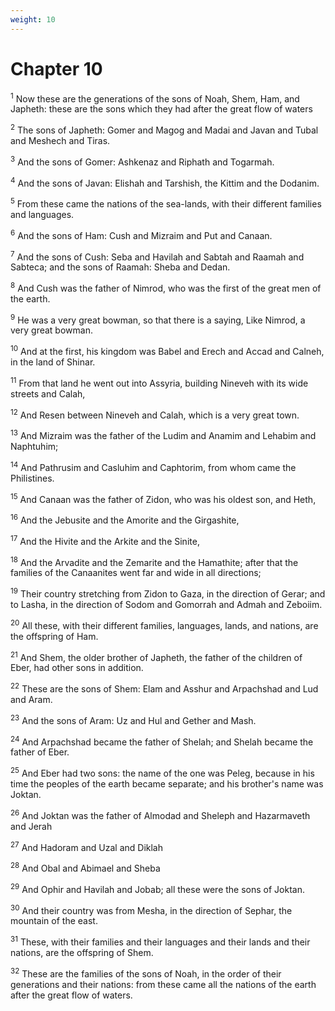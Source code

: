 ```yaml
---
weight: 10
---
```


# Chapter 10

<sup>1</sup> Now these are the generations of the sons of Noah, Shem, Ham, and Japheth: these are the sons which they had after the great flow of waters 

<sup>2</sup> The sons of Japheth: Gomer and Magog and Madai and Javan and Tubal and Meshech and Tiras. 

<sup>3</sup> And the sons of Gomer: Ashkenaz and Riphath and Togarmah. 

<sup>4</sup> And the sons of Javan: Elishah and Tarshish, the Kittim and the Dodanim. 

<sup>5</sup> From these came the nations of the sea-lands, with their different families and languages. 

<sup>6</sup> And the sons of Ham: Cush and Mizraim and Put and Canaan. 

<sup>7</sup> And the sons of Cush: Seba and Havilah and Sabtah and Raamah and Sabteca; and the sons of Raamah: Sheba and Dedan. 

<sup>8</sup> And Cush was the father of Nimrod, who was the first of the great men of the earth. 

<sup>9</sup> He was a very great bowman, so that there is a saying, Like Nimrod, a very great bowman. 

<sup>10</sup> And at the first, his kingdom was Babel and Erech and Accad and Calneh, in the land of Shinar. 

<sup>11</sup> From that land he went out into Assyria, building Nineveh with its wide streets and Calah, 

<sup>12</sup> And Resen between Nineveh and Calah, which is a very great town. 

<sup>13</sup> And Mizraim was the father of the Ludim and Anamim and Lehabim and Naphtuhim; 

<sup>14</sup> And Pathrusim and Casluhim and Caphtorim, from whom came the Philistines. 

<sup>15</sup> And Canaan was the father of Zidon, who was his oldest son, and Heth, 

<sup>16</sup> And the Jebusite and the Amorite and the Girgashite, 

<sup>17</sup> And the Hivite and the Arkite and the Sinite, 

<sup>18</sup> And the Arvadite and the Zemarite and the Hamathite; after that the families of the Canaanites went far and wide in all directions; 

<sup>19</sup> Their country stretching from Zidon to Gaza, in the direction of Gerar; and to Lasha, in the direction of Sodom and Gomorrah and Admah and Zeboiim. 

<sup>20</sup> All these, with their different families, languages, lands, and nations, are the offspring of Ham. 

<sup>21</sup> And Shem, the older brother of Japheth, the father of the children of Eber, had other sons in addition. 

<sup>22</sup> These are the sons of Shem: Elam and Asshur and Arpachshad and Lud and Aram. 

<sup>23</sup> And the sons of Aram: Uz and Hul and Gether and Mash. 

<sup>24</sup> And Arpachshad became the father of Shelah; and Shelah became the father of Eber. 

<sup>25</sup> And Eber had two sons: the name of the one was Peleg, because in his time the peoples of the earth became separate; and his brother's name was Joktan. 

<sup>26</sup> And Joktan was the father of Almodad and Sheleph and Hazarmaveth and Jerah 

<sup>27</sup> And Hadoram and Uzal and Diklah 

<sup>28</sup> And Obal and Abimael and Sheba 

<sup>29</sup> And Ophir and Havilah and Jobab; all these were the sons of Joktan. 

<sup>30</sup> And their country was from Mesha, in the direction of Sephar, the mountain of the east. 

<sup>31</sup> These, with their families and their languages and their lands and their nations, are the offspring of Shem. 

<sup>32</sup> These are the families of the sons of Noah, in the order of their generations and their nations: from these came all the nations of the earth after the great flow of waters. 


